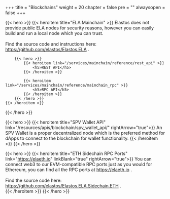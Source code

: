 

+++
title = "Blockchains"
weight = 20
chapter = false
pre = ""
alwaysopen = false
+++

{{< hero >}}
    {{< heroitem title="ELA Mainchain" >}}
        Elastos does not provide public ELA nodes for security reasons, however you can
        easily build and run a local node which you can trust.<br/>
        <br/>
        Find the source code and instructions here: 
        <a href="https://github.com/elastos/Elastos.ELA" target="_blank" onclick="event.stopPropagation();">
            https://github.com/elastos/Elastos.ELA
        </a>.
        
        {{< hero >}}
            {{< heroitem link="/services/mainchain/reference/rest_api" >}}
                <h5>REST API</h5>
            {{< /heroitem >}}
            
            {{< heroitem link="/services/mainchain/reference/mainchain_rpc" >}}
                <h5>RPC API</h5>
            {{< /heroitem >}}
        {{< /hero >}}
    {{< /heroitem >}}
{{< /hero >}}

{{< hero >}}
    {{< heroitem title="SPV Wallet API" link="/resources/apis/blockchain/spv_wallet_api/" rightArrow="true">}}
        An SPV Wallet is a proper decentralized node which is the preferred method for dApps to connect to the 
        blockchain for wallet functionality.
    {{< /heroitem >}}
{{< /hero >}}
    
{{< hero >}}
    {{< heroitem title="ETH Sidechain RPC Ports" link="https://elaeth.io" linkBlank="true" rightArrow="true">}}
        You can connect web3 to our EVM-compatible RPC ports just as you would for Ethereum, you 
        can find all the RPC ports at 
        <a href="https://elaeth.io" target="_blank" onclick="event.stopPropagation();">
            https://elaeth.io
        </a>.
        <br/>
        <br/>
        Find the source code here: 
        <a href="https://github.com/elastos/Elastos.ELA.Sidechain.ETH" target="_blank" onclick="event.stopPropagation();">
            https://github.com/elastos/Elastos.ELA.Sidechain.ETH
        </a>.         
    {{< /heroitem >}}
{{< /hero >}}
